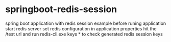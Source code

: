 # springboot-redis-session
spring boot application with redis session example
before runing application start redis server 
set redis configuration in application properties
hit the /test url
and run redis-cli.exe keys * to check generated redis session keys
